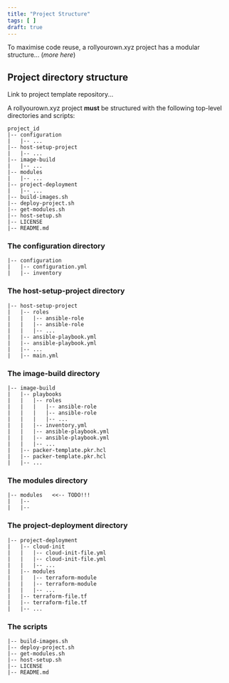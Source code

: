 ```yaml
---
title: "Project Structure"
tags: [ ]
draft: true
---
```


To maximise code reuse, a rollyourown.xyz project has a modular structure... (_more here_)

<!--more-->

## Project directory structure

Link to project template repository...

A rollyourown.xyz project **must** be structured with the following top-level directories and scripts:

```console
project_id
|-- configuration
|   |-- ...
|-- host-setup-project
|   |-- ...
|-- image-build
|   |-- ...
|-- modules
|   |-- ...
|-- project-deployment
|   |-- ...
|-- build-images.sh
|-- deploy-project.sh
|-- get-modules.sh
|-- host-setup.sh
|-- LICENSE
|-- README.md
```

### The configuration directory

```console
|-- configuration
|   |-- configuration.yml
|   |-- inventory
```

### The host-setup-project directory

```console
|-- host-setup-project
|   |-- roles
|   |   |-- ansible-role
|   |   |-- ansible-role
|   |   |-- ...
|   |-- ansible-playbook.yml
|   |-- ansible-playbook.yml
|   |-- ...
|   |-- main.yml
```

### The image-build directory

```console
|-- image-build
|   |-- playbooks
|   |   |-- roles
|   |   |   |-- ansible-role
|   |   |   |-- ansible-role
|   |   |   |-- ...
|   |   |-- inventory.yml
|   |   |-- ansible-playbook.yml
|   |   |-- ansible-playbook.yml
|   |   |-- ...
|   |-- packer-template.pkr.hcl
|   |-- packer-template.pkr.hcl
|   |-- ...
```

### The modules directory

```console
|-- modules   <<-- TODO!!!
|   |-- 
|   |-- 
```

### The project-deployment directory

```console
|-- project-deployment
|   |-- cloud-init
|   |   |-- cloud-init-file.yml
|   |   |-- cloud-init-file.yml
|   |   |-- ...
|   |-- modules
|   |   |-- terraform-module
|   |   |-- terraform-module
|   |   |-- ...
|   |-- terraform-file.tf
|   |-- terraform-file.tf
|   |-- ...
```

### The scripts

```console
|-- build-images.sh
|-- deploy-project.sh
|-- get-modules.sh
|-- host-setup.sh
|-- LICENSE
|-- README.md
```
